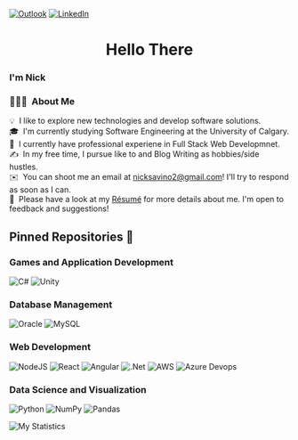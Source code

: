 [![Outlook](https://img.shields.io/badge/Microsoft_Outlook-0078D4?style=for-the-badge&logo=microsoft-outlook&logoColor=white)](mailto:nicksavino2@gmail.com)
[![LinkedIn](https://img.shields.io/badge/linkedin-%230077B5.svg?style=for-the-badge&logo=linkedin&logoColor=white)](https://www.linkedin.com/in/nicola-savino/)

<h1 align="center">Hello There</h1>

### I'm Nick
### 👨🏻‍💻 &nbsp;About Me

💡 &nbsp;I like to explore new technologies and develop software solutions.\
🎓 &nbsp;I'm currently studying Software Engineering at the University of Calgary.\
🌱 &nbsp;I currently have professional experiene in Full Stack Web Developmnet.\
✍️ &nbsp;In my free time, I pursue like to and Blog Writing as hobbies/side hustles.\
✉️ &nbsp;You can shoot me an email at nicksavino2@gmail.com! I'll try to respond as soon as I can.\
📄 &nbsp;Please have a look at my [Résumé](https://www.nicola-savino.ca/resume) for more details about me. I'm open to feedback and suggestions!

## Pinned Repositories :pushpin:

### Games and Application Development
![C#](https://img.shields.io/badge/c%23-%23239120.svg?style=for-the-badge&logo=csharp&logoColor=white)
![Unity](https://img.shields.io/badge/unity-%23000000.svg?style=for-the-badge&logo=unity&logoColor=white)

### Database Management
![Oracle](https://img.shields.io/badge/Oracle-F80000?style=for-the-badge&logo=oracle&logoColor=white)
![MySQL](https://img.shields.io/badge/mysql-4479A1.svg?style=for-the-badge&logo=mysql&logoColor=white)

### Web Development
![NodeJS](https://img.shields.io/badge/node.js-6DA55F?style=for-the-badge&logo=node.js&logoColor=white)
![React](https://img.shields.io/badge/react-%2320232a.svg?style=for-the-badge&logo=react&logoColor=%2361DAFB)
![Angular](https://img.shields.io/badge/angular-%23DD0031.svg?style=for-the-badge&logo=angular&logoColor=white)
![.Net](https://img.shields.io/badge/.NET-5C2D91?style=for-the-badge&logo=.net&logoColor=white)
![AWS](https://img.shields.io/badge/AWS-%23FF9900.svg?style=for-the-badge&logo=amazon-aws&logoColor=white)
![Azure Devops](https://img.shields.io/badge/Azure-8A2BE2?style=for-the-badge&logo=azure)

### Data Science and Visualization
![Python](https://img.shields.io/badge/python-3670A0?style=for-the-badge&logo=python&logoColor=ffdd54)
![NumPy](https://img.shields.io/badge/numpy-%23013243.svg?style=for-the-badge&logo=numpy&logoColor=white)
![Pandas](https://img.shields.io/badge/pandas-%23150458.svg?style=for-the-badge&logo=pandas&logoColor=white)


![My Statistics](https://github-readme-stats.vercel.app/api/top-langs/?username=NickSavino&hide=Shaderlab,C,Cython,HLSL,ASP.NET,Makefile&theme=tokyonight&layout=compact)
<!--
**NickSavino/NickSavino** is a ✨ _special_ ✨ repository because its `README.md` (this file) appears on your GitHub profile.

Here are some ideas to get you started:

- 🔭 I’m currently working on ...
- 🌱 I’m currently learning ...
- 👯 I’m looking to collaborate on ...
- 🤔 I’m looking for help with ...
- 💬 Ask me about ...
- 📫 How to reach me: ...
- 😄 Pronouns: ...
- ⚡ Fun fact: ...
-->
